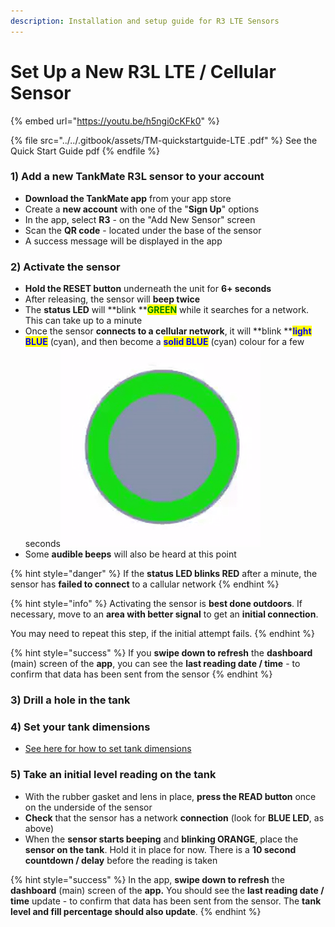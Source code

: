 ```yaml
---
description: Installation and setup guide for R3 LTE Sensors
---
```


# Set Up a New R3L LTE / Cellular Sensor

{% embed url="https://youtu.be/h5ngi0cKFk0" %}

{% file src="../../.gitbook/assets/TM-quickstartguide-LTE .pdf" %}
See the Quick Start Guide pdf
{% endfile %}

### 1) Add a new TankMate R3L sensor to your account

* **Download the TankMate app** from your app store
* Create a **new account** with one of the "**Sign Up**" options
* In the app, select **R3** - on the "Add New Sensor" screen&#x20;
* Scan the **QR code** - located under the base of the sensor
* A success message will be displayed in the app

### 2) Activate the sensor

* **Hold the RESET button** underneath the unit for **6+ seconds**
* After releasing, the sensor will **beep twice**
* The **status LED** will **blink **<mark style="color:green;">**GREEN**</mark> while it searches for a network. This can take up to a minute
* Once the sensor **connects to a cellular network**, it will **blink **<mark style="color:blue;">**light BLUE**</mark> (cyan), and then become a <mark style="color:blue;">**solid BLUE**</mark> (cyan) colour for a few seconds<img src="../../.gitbook/assets/wifi_connect.gif" alt="" data-size="line">
* Some **audible beeps** will also be heard at this point

{% hint style="danger" %}
If the **status LED blinks RED** after a minute, the sensor has **failed to connect** to a callular network
{% endhint %}

{% hint style="info" %}
Activating the sensor is **best done outdoors**. If necessary, move to an **area with better signal** to get an **initial connection**.

You may need to repeat this step, if the initial attempt fails.
{% endhint %}

{% hint style="success" %}
If you **swipe down to refresh** the **dashboard** (main) screen of the **app**, you can see the **last reading date / time** - to confirm that data has been sent from the sensor
{% endhint %}

### 3) Drill a hole in the tank

### 4) Set your tank dimensions

* [See here for how to set tank dimensions](../tankmate-wifi-sensors/tankmate-r3-wifi-sensors/set-up-a-new-r3-sensor/tank-dimension-settings.md)

### &#x20;5) Take an initial level reading on the tank

* With the rubber gasket and lens in place, **press the READ button** once on the underside of the sensor&#x20;
* **Check** that the sensor has a network **connection** (look for **BLUE LED**, as above)
* When the **sensor starts beeping** and **blinking ORANGE**, place the **sensor on the tank**. Hold it in place for now. There is a **10 second countdown / delay** before the reading is taken

{% hint style="success" %}
In the app, **swipe down to refresh** the **dashboard** (main) screen of the **app.** You should see the **last reading date / time** update - to confirm that data has been sent from the sensor. The **tank level and fill percentage should also update**.
{% endhint %}
